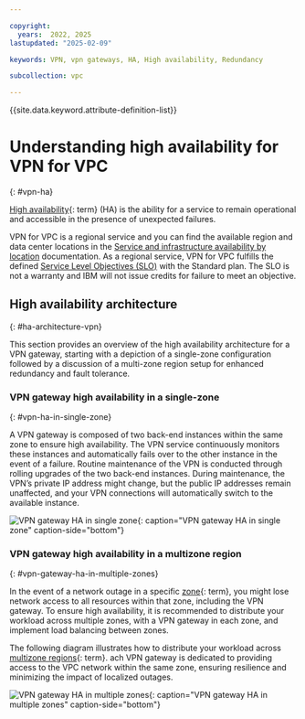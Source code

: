 ```yaml
---

copyright:
  years:  2022, 2025
lastupdated: "2025-02-09"

keywords: VPN, vpn gateways, HA, High availability, Redundancy

subcollection: vpc

---
```


{{site.data.keyword.attribute-definition-list}}

# Understanding high availability for VPN for VPC
{: #vpn-ha}

[High availability](#x2284708){: term} (HA) is the ability for a service to remain operational and accessible in the presence of unexpected failures. 

VPN for VPC is a regional service and you can find the available region and data center locations in the [Service and infrastructure availability by location](/docs/overview?topic=overview-services_region) documentation. As a regional service, VPN for VPC fulfills the defined [Service Level Objectives (SLO)](/docs/resiliency?topic=resiliency-slo) with the Standard plan. The SLO is not a warranty and IBM will not issue credits for failure to meet an objective.

## High availability architecture
{: #ha-architecture-vpn}

This section provides an overview of the high availability architecture for a VPN gateway, starting with a depiction of a single-zone configuration followed by a discussion of a multi-zone region setup for enhanced redundancy and fault tolerance.

### VPN gateway high availability in a single-zone
{: #vpn-ha-in-single-zone}

A VPN gateway is composed of two back-end instances within the same zone to ensure high availability. The VPN service continuously monitors these instances and automatically fails over to the other instance in the event of a failure. Routine maintenance of the VPN is conducted through rolling upgrades of the two back-end instances. During maintenance, the VPN’s private IP address might change, but the public IP addresses remain unaffected, and your VPN connections will automatically switch to the available instance.

![VPN gateway HA in single zone](images/vpn-gateway-ha.png "VPN gateway HA in single zone"){: caption="VPN gateway HA in single zone" caption-side="bottom"}

### VPN gateway high availability in a multizone region
{: #vpn-gateway-ha-in-multiple-zones}

In the event of a network outage in a specific [zone](#x2070723){: term}, you might lose network access to all resources within that zone, including the VPN gateway. To ensure high availability, it is recommended to distribute your workload across multiple zones, with a VPN gateway in each zone, and implement load balancing between zones.

The following diagram illustrates how to distribute your workload across [multizone regions](#x9774820){: term}. ach VPN gateway is dedicated to providing access to the VPC network within the same zone, ensuring resilience and minimizing the impact of localized outages.

![VPN gateway HA in multiple zones](images/vpn-gateway-ha-in-multiple-zones.png "VPN gateway HA in multiple zones"){: caption="VPN gateway HA in multiple zones" caption-side="bottom"}
 
